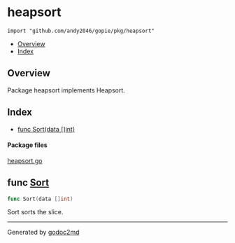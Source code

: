 

# heapsort
`import "github.com/andy2046/gopie/pkg/heapsort"`

* [Overview](#pkg-overview)
* [Index](#pkg-index)

## <a name="pkg-overview">Overview</a>
Package heapsort implements Heapsort.




## <a name="pkg-index">Index</a>
* [func Sort(data []int)](#Sort)


#### <a name="pkg-files">Package files</a>
[heapsort.go](/src/github.com/andy2046/gopie/pkg/heapsort/heapsort.go) 





## <a name="Sort">func</a> [Sort](/src/target/heapsort.go?s=84:105#L5)
``` go
func Sort(data []int)
```
Sort sorts the slice.








- - -
Generated by [godoc2md](http://godoc.org/github.com/davecheney/godoc2md)
